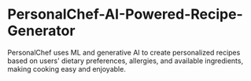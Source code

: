 # PersonalChef-AI-Powered-Recipe-Generator
PersonalChef uses ML and generative AI to create personalized recipes based on users' dietary preferences, allergies, and available ingredients, making cooking easy and enjoyable.
